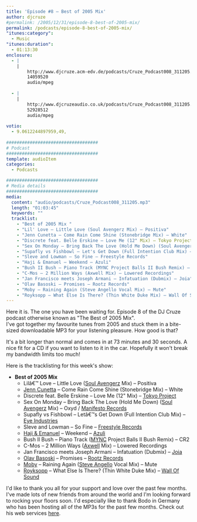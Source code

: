 ```yaml
---
title: 'Episode #8 – Best of 2005 Mix'
author: djcruze
#permalink: /2005/12/31/episode-8-best-of-2005-mix/
permalink: /podcasts/episode-8-best-of-2005-mix/
"itunes:category":
  - Music
"itunes:duration":
  - 01:13:30
enclosure:
  - |
    |
        http://www.djcruze.acm-edv.de/podcasts/Cruze_Podcast008_311205.mp3
        14059520
        audio/mpeg
        
  - |
    |
        http://www.djcruzeaudio.co.uk/podcasts/Cruze_Podcast008_311205.mp3
        52928512
        audio/mpeg
        
votio:
  - 9.0612244897959,49,
  
###################################
# Podcast
###################################
template: audioItem
categories:
  - Podcasts

###################################
# Media details
###################################
media:
  content: "audio/podcasts/Cruze_Podcast008_311205.mp3"
  length: "01:03:45"
  keywords: ""
  tracklist:
    - "Best of 2005 Mix "
    - "Lil' Love – Little Love (Soul Avengerz Mix) – Positiva"
    - "Jenn Cunetta – Come Rain Come Shine (Stonebridge Mix) – White"
    - "Discrete feat. Belle Erskine – Love Me (12" Mix) – Tokyo Project"
    - "Sex On Monday – Bring Back The Love (Hold Me Down) (Soul Avengerz Mix) – Oxyd / Manifesto Records]"
    - "Supafly vs Fishbowl – Let's Get Down (Full Intention Club Mix) – Eye Industries"
    - "Sleve and Lowman – So Fine – Freestyle Records"
    - "Haji & Emanuel – Weekend – Azuli"
    - "Bush II Bush – Piano Track (MYNC Project Balls II Bush Remix) – CR2"
    - "C-Mos – 2 Million Ways (Axwell Mix) – Lowered Recordings"
    - "Jan Francisco meets Joseph Armani – Infatuation (Dubmix) – Joia"
    - "Olav Basoski – Promises – Rootz Records"
    - "Moby – Raining Again (Steve Angello Vocal Mix) – Mute"
    - "Royksopp – What Else Is There? (Thin White Duke Mix) – Wall Of Sound"
---
```


Here it is. The one you have been waiting for. Episode 8 of the DJ Cruze podcast otherwise known as "The Best of 2005 Mix".  
I've got together my favourite tunes from 2005 and stuck them in a bite-sized downloadable MP3 for your listening pleasure. How good is that?

It's a bit longer than normal and comes in at 73 minutes and 30 seconds. A nice fit for a CD if you want to listen to it in the car. Hopefully it won't break my bandwidth limits too much!

Here is the tracklisting for this week's show:

- **Best of 2005 Mix**
  - Lilâ€™ Love – Little Love ([Soul Avengerz][3] Mix) – Positiva
  - [Jenn Cunetta][4] – Come Rain Come Shine (Stonebridge Mix) – White
  - Discrete feat. Belle Erskine – Love Me (12" Mix) – [Tokyo Project][5]
  - Sex On Monday – Bring Back The Love (Hold Me Down) ([Soul Avengerz][3] Mix) – Oxyd / [Manifesto Records][6]
  - Supafly vs Fishbowl – Letâ€™s Get Down (Full Intention Club Mix) – [Eye Industries][7]
  - Sleve and Lowman – So Fine – [Freestyle Records][8]
  - [Haji & Emanuel][9] – Weekend – [Azuli][10]
  - Bush II Bush – Piano Track ([MYNC][11] Project Balls II Bush Remix) – CR2
  - C-Mos – 2 Million Ways ([Axwell][12] Mix) – Lowered Recordings
  - Jan Francisco meets Joseph Armani – Infatuation (Dubmix) – [Joia][13]
  - [Olav Basoski][14] – Promises – [Rootz Records][15]
  - [Moby][16] – Raining Again ([Steve Angello][17] Vocal Mix) – Mute
  - [Royksopp][18] – What Else Is There? (Thin White Duke Mix) – [Wall Of Sound][19]

I'd like to thank you all for your support and love over the past few months. I've made lots of new friends from around the world and I'm looking forward to rocking your floors soon. I'd especially like to thank Bodo in Germany who has been hosting all of the MP3s for the past few months. Check out his web services [here][20].

[1]: http://www.djcruzeaudio.co.uk/podcasts/Cruze_Podcast008_311205.mp3
[2]: http://www.djcruze.co.uk/cms/podcasts/feed/rss2
[3]: http://www.soulavengerz.com/
[4]: http://www.JennCunetta.com/
[5]: http://www.tokyoproject.com/
[6]: http://www.manifesto-records.com/
[7]: http://www.eyeindustries.com/
[8]: http://www.freestylerecords.co.uk/
[9]: http://www.biglovemusic.co.uk/
[10]: http://azuli.com/
[11]: http://www.myncproject.com/
[12]: http://www.axwell.co.uk/
[13]: http://www.joiarecords.com/
[14]: http://www.olavbasoski.nl/
[15]: http://www.rootzrecords.nl/
[16]: http://www.moby.com/
[17]: http://www.sizerecords.com/
[18]: http://www.royksopp.com
[19]: http://www.wallofsound.net
[20]: http://www.acm-edv.de/
